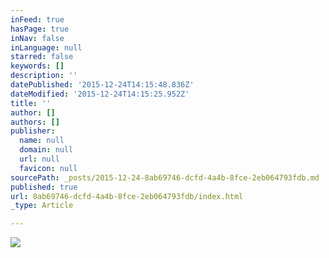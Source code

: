 ```yaml
---
inFeed: true
hasPage: true
inNav: false
inLanguage: null
starred: false
keywords: []
description: ''
datePublished: '2015-12-24T14:15:48.836Z'
dateModified: '2015-12-24T14:15:25.952Z'
title: ''
author: []
authors: []
publisher:
  name: null
  domain: null
  url: null
  favicon: null
sourcePath: _posts/2015-12-24-8ab69746-dcfd-4a4b-8fce-2eb064793fdb.md
published: true
url: 8ab69746-dcfd-4a4b-8fce-2eb064793fdb/index.html
_type: Article

---
```

![](https://the-grid-user-content.s3-us-west-2.amazonaws.com/3e153d2a-1c73-48e1-9241-b2cef60a473b.png)